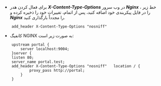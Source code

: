 * برای فعال کردن هدر ***X-Content-Type-Options*** در وب سرور ***Nginx*** ، خط زیر را در فایل پیکربندی خود اضافه کنید، پس از اتمام، تغییرات خود را ذخیره کرده و ***Nginx*** را مجدداً بارگذاری کنید. 
```config
    add_header X-Content-Type-Options "nosniff"
```
* کانفیگ NGINX به صورت زیر است:
```config
    upstream portal {
        server localhost:9004;
    }server {
    listen 80;
    server_name portal.test;
    add_header X-Content-Type-Options "nosniff"   location / {
            proxy_pass http://portal;
        }
    }
```
